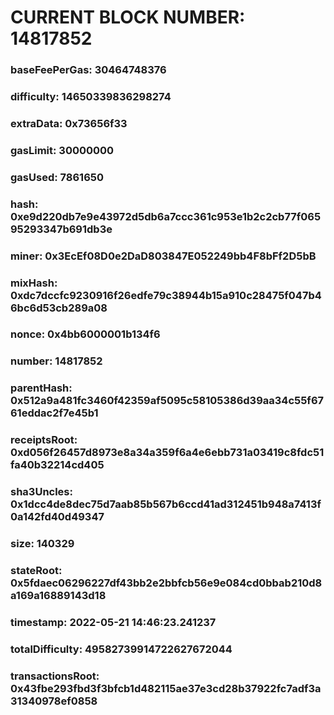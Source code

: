 # CURRENT BLOCK NUMBER: 14817852

### baseFeePerGas: 30464748376
### difficulty: 14650339836298274
### extraData: 0x73656f33
### gasLimit: 30000000
### gasUsed: 7861650
### hash: 0xe9d220db7e9e43972d5db6a7ccc361c953e1b2c2cb77f06595293347b691db3e
### miner: 0x3EcEf08D0e2DaD803847E052249bb4F8bFf2D5bB
### mixHash: 0xdc7dccfc9230916f26edfe79c38944b15a910c28475f047b46bc6d53cb289a08
### nonce: 0x4bb6000001b134f6
### number: 14817852
### parentHash: 0x512a9a481fc3460f42359af5095c58105386d39aa34c55f6761eddac2f7e45b1
### receiptsRoot: 0xd056f26457d8973e8a34a359f6a4e6ebb731a03419c8fdc51fa40b32214cd405
### sha3Uncles: 0x1dcc4de8dec75d7aab85b567b6ccd41ad312451b948a7413f0a142fd40d49347
### size: 140329
### stateRoot: 0x5fdaec06296227df43bb2e2bbfcb56e9e084cd0bbab210d8a169a16889143d18
### timestamp: 2022-05-21 14:46:23.241237
### totalDifficulty: 49582739914722627672044
### transactionsRoot: 0x43fbe293fbd3f3bfcb1d482115ae37e3cd28b37922fc7adf3a31340978ef0858
